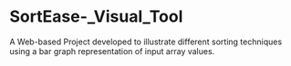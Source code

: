 # SortEase-_Visual_Tool
A Web-based Project developed to illustrate different sorting techniques using a bar graph representation of input array values.
